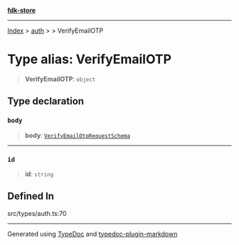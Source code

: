 [**fdk-store**](../../../README.md)
***

[Index](../../../API.md) > [auth](../../README.md) > [<internal>](../README.md) > VerifyEmailOTP

# Type alias: VerifyEmailOTP

> **VerifyEmailOTP**: `object`

## Type declaration

### `body`

> **body**: [`VerifyEmailOtpRequestSchema`](type-alias.VerifyEmailOtpRequestSchema.md)

***

### `id`

> **id**: `string`

## Defined In

src/types/auth.ts:70

***
Generated using [TypeDoc](https://typedoc.org/) and [typedoc-plugin-markdown](https://www.npmjs.com/package/typedoc-plugin-markdown)
